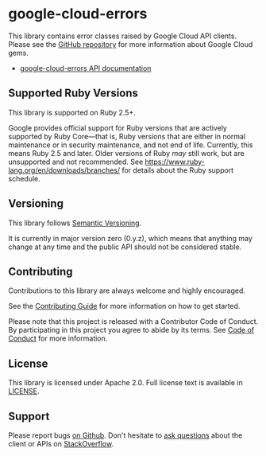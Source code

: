 # google-cloud-errors

This library contains error classes raised by Google Cloud API clients.
Please see the
[GitHub repository](https://github.com/googleapis/google-cloud-ruby) for more
information about Google Cloud gems.

- [google-cloud-errors API documentation](https://googleapis.dev/ruby/google-cloud-errors/latest)

## Supported Ruby Versions

This library is supported on Ruby 2.5+.

Google provides official support for Ruby versions that are actively supported
by Ruby Core—that is, Ruby versions that are either in normal maintenance or in
security maintenance, and not end of life. Currently, this means Ruby 2.5 and
later. Older versions of Ruby _may_ still work, but are unsupported and not
recommended. See https://www.ruby-lang.org/en/downloads/branches/ for details
about the Ruby support schedule.

## Versioning

This library follows [Semantic Versioning](http://semver.org/).

It is currently in major version zero (0.y.z), which means that anything may
change at any time and the public API should not be considered stable.

## Contributing

Contributions to this library are always welcome and highly encouraged.

See the
[Contributing Guide](https://googleapis.dev/ruby/google-cloud-errors/latest/file.CONTRIBUTING.html)
for more information on how to get started.

Please note that this project is released with a Contributor Code of Conduct. By
participating in this project you agree to abide by its terms. See
[Code of Conduct](https://googleapis.dev/ruby/google-cloud-errors/latest/file.CODE_OF_CONDUCT.html)
for more information.

## License

This library is licensed under Apache 2.0. Full license text is available in
[LICENSE](https://googleapis.dev/ruby/google-cloud-errors/latest/file.LICENSE.html).

## Support

Please report bugs
[on Github](https://github.com/googleapis/google-cloud-ruby/issues).
Don't hesitate to
[ask questions](http://stackoverflow.com/questions/tagged/google-cloud-platform+ruby)
about the client or APIs on [StackOverflow](http://stackoverflow.com).
